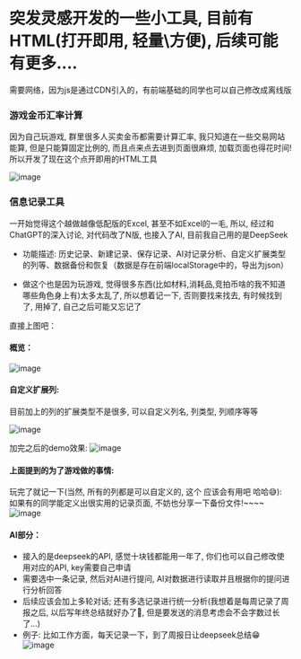 # 突发灵感开发的一些小工具, 目前有HTML(打开即用, 轻量\方便), 后续可能有更多....
需要网络，因为js是通过CDN引入的，有前端基础的同学也可以自己修改成离线版
### 游戏金币汇率计算

  因为自己玩游戏, 群里很多人买卖金币都需要计算汇率, 我只知道在一些交易网站能算, 但是只能算固定比例的, 而且点来点去进到页面很麻烦, 加载页面也得花时间!
  所以开发了现在这个点开即用的HTML工具

![image](https://github.com/user-attachments/assets/1c856ba8-58d5-48d7-9fee-4c0a7e81291b)


### 信息记录工具
一开始觉得这个越做越像低配版的Excel, 甚至不如Excel的一毛, 所以, 经过和ChatGPT的深入讨论, 对代码改了N版, 也接入了AI, 目前我自己用的是DeepSeek

- 功能描述: 历史记录、新建记录、保存记录、AI对记录分析、自定义扩展类型的列等、数据备份和恢复（数据是存在前端localStorage中的，导出为json）

- 做这个也是因为玩游戏, 觉得很多东西(比如材料,消耗品,竞拍币啥的我不知道哪些角色身上有)太多太乱了, 所以想着记一下, 否则要找来找去, 有时候找到了, 用掉了, 自己之后可能又忘记了

直接上图吧：
#### 概览：
![image](https://github.com/user-attachments/assets/62939b4a-a585-49b9-a3dd-0176aff8f2b6)

#### 自定义扩展列:
目前加上的列的扩展类型不是很多, 可以自定义列名, 列类型, 列顺序等等

![image](https://github.com/user-attachments/assets/045f72b5-61db-44b8-a65d-3db557b6d083)



加完之后的demo效果:
![image](https://github.com/user-attachments/assets/8604c828-a844-43e1-a764-4f073ae40fd1)



#### 上面提到的为了游戏做的事情:
玩完了就记一下(当然, 所有的列都是可以自定义的, 这个 应该会有用吧 哈哈😅):
如果有的同学能定义出很实用的记录页面, 不妨也分享一下备份文件!~~~~
![image](https://github.com/user-attachments/assets/b994778f-c0df-4a8d-9659-09c4eefa8c37)


#### AI部分：
- 接入的是deepseek的API, 感觉十块钱都能用一年了, 你们也可以自己修改使用对应的API, key需要自己申请
- 需要选中一条记录, 然后对AI进行提问, AI对数据进行读取并且根据你的提问进行分析回答
- 后续应该会加上多轮对话; 还有多选记录进行统一分析(我想着是每周记录了周报之后, 以后写年终总结就好办了🤔, 但是要发送的消息考虑会不会字数过长了...)
- 例子: 比如工作方面，每天记录一下，到了周报日让deepseek总结😁
![image](https://github.com/user-attachments/assets/a3ff5306-8cc5-44f8-8796-21042f2bdba8)
